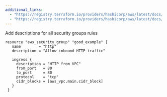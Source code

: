 ```yaml
---
additional_links: 
  - "https://registry.terraform.io/providers/hashicorp/aws/latest/docs/resources/security_group"
  - "https://registry.terraform.io/providers/hashicorp/aws/latest/docs/resources/security_group_rule"
---
```


Add descriptions for all security groups rules

```hcl
resource "aws_security_group" "good_example" {
   name        = "http"
   description = "Allow inbound HTTP traffic"
 
   ingress {
     description = "HTTP from VPC"
     from_port   = 80
     to_port     = 80
     protocol    = "tcp"
     cidr_blocks = [aws_vpc.main.cidr_block]
   }
 }
```
